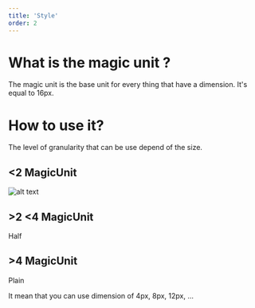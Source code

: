 ```yaml
---
title: 'Style'
order: 2
---
```


# What is the magic unit ?
The magic unit is the base unit for every thing that have a dimension. 
It's equal to 16px.

# How to use it?
The level of granularity that can be use depend of the size.
## <2 MagicUnit
![alt text](1:4-Magic-Unit.png)

## >2 <4 MagicUnit
Half

## >4 MagicUnit
Plain



It mean that you can use dimension of 4px, 8px, 12px, ...

